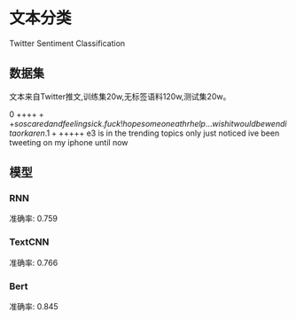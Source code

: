 # 文本分类

Twitter Sentiment Classification

## 数据集

文本来自Twitter推文,训练集20w,无标签语料120w,测试集20w。

  0 +++$+++ so scared and feeling sick . fuck ! hope someone at hr help ... wish it would be wendita or karen .
  1 +++$+++ e3 is in the trending topics only just noticed ive been tweeting on my iphone until now

## 模型

### RNN

准确率: 0.759

### TextCNN

准确率: 0.766

### Bert

准确率: 0.845
